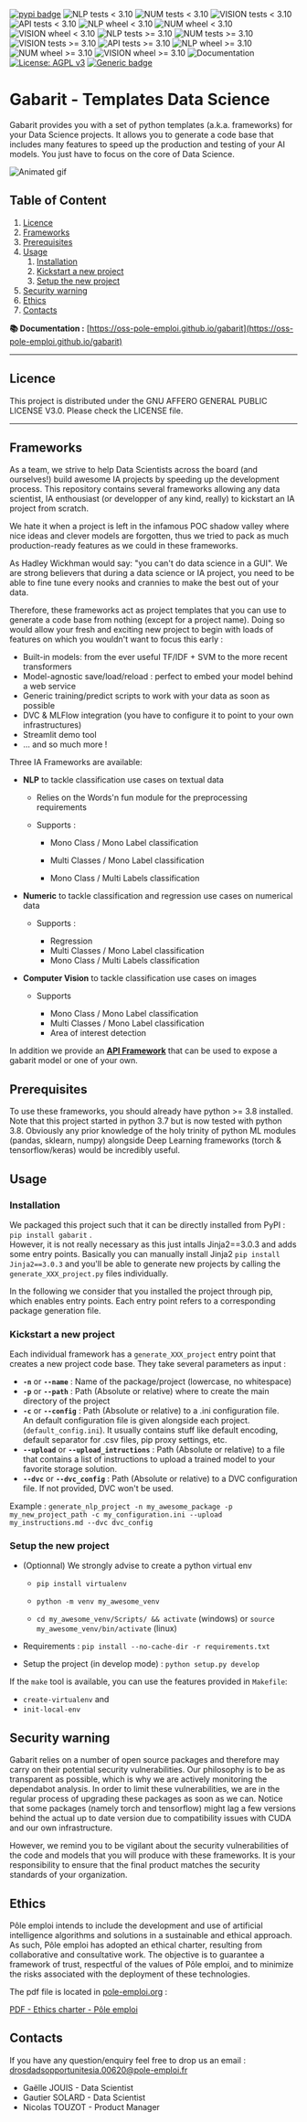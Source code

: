 [![pypi badge](https://img.shields.io/pypi/v/gabarit.svg)](https://pypi.python.org/pypi/gabarit)
![NLP tests < 3.10](https://github.com/OSS-Pole-Emploi/gabarit/actions/workflows/nlp_build_tests.yaml/badge.svg)
![NUM tests < 3.10](https://github.com/OSS-Pole-Emploi/gabarit/actions/workflows/num_build_tests.yaml/badge.svg)
![VISION tests < 3.10](https://github.com/OSS-Pole-Emploi/gabarit/actions/workflows/vision_build_tests.yaml/badge.svg)
![API tests < 3.10](https://github.com/OSS-Pole-Emploi/gabarit/actions/workflows/api_build_tests.yaml/badge.svg)
![NLP wheel < 3.10](https://github.com/OSS-Pole-Emploi/gabarit/actions/workflows/nlp_wheel.yaml/badge.svg)
![NUM wheel < 3.10](https://github.com/OSS-Pole-Emploi/gabarit/actions/workflows/num_wheel.yaml/badge.svg)
![VISION wheel < 3.10](https://github.com/OSS-Pole-Emploi/gabarit/actions/workflows/vision_wheel.yaml/badge.svg)
![NLP tests >= 3.10](https://github.com/OSS-Pole-Emploi/gabarit/actions/workflows/nlp_build_tests_310.yaml/badge.svg)
![NUM tests >= 3.10](https://github.com/OSS-Pole-Emploi/gabarit/actions/workflows/num_build_tests_310.yaml/badge.svg)
![VISION tests >= 3.10](https://github.com/OSS-Pole-Emploi/gabarit/actions/workflows/vision_build_tests_310.yaml/badge.svg)
![API tests >= 3.10](https://github.com/OSS-Pole-Emploi/gabarit/actions/workflows/api_build_tests_310.yaml/badge.svg)
![NLP wheel >= 3.10](https://github.com/OSS-Pole-Emploi/gabarit/actions/workflows/nlp_wheel_310.yaml/badge.svg)
![NUM wheel >= 3.10](https://github.com/OSS-Pole-Emploi/gabarit/actions/workflows/num_wheel_310.yaml/badge.svg)
![VISION wheel >= 3.10](https://github.com/OSS-Pole-Emploi/gabarit/actions/workflows/vision_wheel_310.yaml/badge.svg)
![Documentation](https://github.com/OSS-Pole-Emploi/gabarit/actions/workflows/docs.yaml/badge.svg)
[![License: AGPL v3](https://img.shields.io/badge/License-AGPL%20v3-blue.svg)](https://www.gnu.org/licenses/agpl-3.0)
[![Generic badge](https://img.shields.io/badge/python-3.8|3.9|3.10|3.11-blue.svg)](https://shields.io/)


# Gabarit - Templates Data Science

Gabarit provides you with a set of python templates (a.k.a. frameworks) for your Data Science projects. It allows you to generate a code base that includes many features to speed up the production and testing of your AI models. You just have to focus on the core of Data Science.

![Animated gif](https://qgahwbtxikhdqmorproz.supabase.co/storage/v1/object/public/public/gabarit_right_optim.gif)

## Table of Content <!-- omit in toc -->
1. [Licence](#licence)
2. [Frameworks](#frameworks)
3. [Prerequisites](#prerequisites)
4. [Usage](#usage)
	1. [Installation](#installation)
	2. [Kickstart a new project](#kickstart-a-new-project)
	3. [Setup the new project](#setup-the-new-project)
5. [Security warning](#security-warning)
6. [Ethics](#ethics)
7. [Contacts](#contacts)

**📚 Documentation :** [https://oss-pole-emploi.github.io/gabarit](https://oss-pole-emploi.github.io/gabarit) <!-- omit in toc -->

---

## Licence

This project is distributed under the GNU AFFERO GENERAL PUBLIC LICENSE V3.0. Please check the LICENSE file.

---

## Frameworks

As a team, we strive to help Data Scientists across the board (and ourselves!) build awesome IA projects by speeding up the development process. This repository contains several frameworks allowing any data scientist, IA enthousiast (or developper of any kind, really) to kickstart an IA project from scratch.  

We hate it when a project is left in the infamous POC shadow valley where nice ideas and clever models are forgotten, thus we tried to pack as much production-ready features as we could in these frameworks.  

As Hadley Wickhman would say: "you can't do data science in a GUI". We are strong believers that during a data science or IA project, you need to be able to fine tune every nooks and crannies to make the best out of your data.  

Therefore, these frameworks act as project templates that you can use to generate a code base from nothing (except for a project name). Doing so would allow your fresh and exciting new project to begin with loads of features on which you wouldn't want to focus this early :
- Built-in models: from the ever useful TF/IDF + SVM to the more recent transformers
- Model-agnostic save/load/reload : perfect to embed your model behind a web service
- Generic training/predict scripts to work with your data as soon as possible
- DVC & MLFlow integration (you have to configure it to point to your own infrastructures)
- Streamlit demo tool
- ... and so much more !

Three IA Frameworks are available:

- **NLP** to tackle classification use cases on textual data

	-	Relies on the Words'n fun module for the preprocessing requirements

	-   Supports :

		- Mono Class / Mono Label classification

		- Multi Classes / Mono Label classification

		- Mono Class / Multi Labels classification


- **Numeric** to tackle classification and regression use cases on numerical data

	- Supports :

		- Regression
		- Multi Classes / Mono Label classification
		- Mono Class / Multi Labels classification


- **Computer Vision** to tackle classification use cases on images

	- Supports

		- Mono Class / Mono Label classification
		- Multi Classes / Mono Label classification
		- Area of interest detection

In addition we provide an [**API Framework**](/gabarit/template_api) that can be used to expose a gabarit model or one of your own.

## Prerequisites

To use these frameworks, you should already have python >= 3.8 installed. Note that this project started in python 3.7 but is now tested with python 3.8.
Obviously any prior knowledge of the holy trinity of python ML modules (pandas, sklearn, numpy) alongside Deep Learning frameworks (torch & tensorflow/keras) would be incredibly useful.


## Usage


### Installation

We packaged this project such that it can be directly installed from PyPI : `pip install gabarit` .  
However, it is not really necessary as this just intalls Jinja2==3.0.3 and adds some entry points. Basically you can manually install Jinja2 `pip install Jinja2==3.0.3` and you'll be able to generate new projects by calling the `generate_XXX_project.py` files individually.  

In the following we consider that you installed the project through pip, which enables entry points. Each entry point refers to a corresponding package generation file.


### Kickstart a new project

Each individual framework has a `generate_XXX_project` entry point that creates a new project code base.
They take several parameters as input :

- **`-n`** or **`--name`** : Name of the package/project (lowercase, no whitespace)
- **`-p`** or **`--path`** : Path (Absolute or relative) where to create the main directory of the project
- **`-c`** or **`--config`** : Path (Absolute or relative) to a .ini configuration file.  
	An default configuration file is given alongside each project. (`default_config.ini`).
	It usually contains stuff like default encoding, default separator for .csv files, pip proxy settings, etc.
- **`--upload`** or **`--upload_intructions`** : Path (Absolute or relative) to a file that contains a list of instructions to upload a trained model to your favorite storage solution.
- **`--dvc`** or **`--dvc_config`** : Path (Absolute or relative) to a DVC configuration file. If not provided, DVC won't be used.


Example : `generate_nlp_project -n my_awesome_package -p my_new_project_path -c my_configuration.ini --upload my_instructions.md --dvc dvc_config`


### Setup the new project

- (Optionnal) We strongly advise to create a python virtual env

	- `pip install virtualenv`

	- `python -m venv my_awesome_venv`

	- `cd my_awesome_venv/Scripts/ && activate` (windows) or `source my_awesome_venv/bin/activate` (linux)

- Requirements : `pip install --no-cache-dir -r requirements.txt`

- Setup the project (in develop mode) : `python setup.py develop`


If the `make` tool is available, you can use the features provided in `Makefile`:

- `create-virtualenv`
and
- `init-local-env`



## Security warning
Gabarit relies on a number of open source packages and therefore may carry on their potential security vulnerabilities. Our philosophy is to be as transparent as possible, which is why we are actively monitoring the dependabot analysis. In order to limit these vulnerabilities, we are in the regular process of upgrading these packages as soon as we can.
Notice that some packages (namely torch and tensorflow) might lag a few versions behind the actual up to date version due to compatibility issues with CUDA and our own infrastructure.

However, we remind you to be vigilant about the security vulnerabilities of the code and models that you will produce with these frameworks. It is your responsibility to ensure that the final product matches the security standards of your organization.

## Ethics
Pôle emploi intends to include the development and use of artificial intelligence algorithms and solutions in a sustainable and ethical approach. As such, Pôle emploi has adopted an ethical charter, resulting from collaborative and consultative work. The objective is to guarantee a framework of trust, respectful of the values of Pôle emploi, and to minimize the risks associated with the deployment of these technologies.

The pdf file is located in [pole-emploi.org](https://www.pole-emploi.org/accueil/communiques/pole-emploi-se-dote-dune-charte-pour-une-utilisation-ethique-de-lintelligence-artificielle.html?type=article) :

[PDF - Ethics charter - Pôle emploi](https://www.pole-emploi.org/files/live/sites/peorg/files/images/Communiqu%c3%a9%20de%20presse/Charte%20de%20p%c3%b4le%20emploi%20pour%20une%20Intelligence%20Artificielle%20%c3%a9....pdf)

## Contacts

If you have any question/enquiry feel free to drop us an email : drosdadsopportunitesia.00620@pole-emploi.fr

- Gaëlle JOUIS   - Data Scientist
- Gautier SOLARD - Data Scientist
- Nicolas TOUZOT - Product Manager
